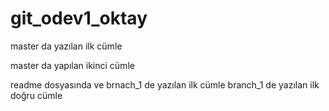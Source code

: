 # git_odev1_oktay

master da yazılan ilk cümle 

master da yapılan ikinci cümle

readme dosyasında ve brnach_1 de yazılan ilk cümle
branch_1 de yazılan ilk doğru cümle